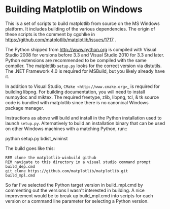 Building Matplotlib on Windows
==============================

This is a set of scripts to build matplotlib from source on the MS Windows
platform.  It includes building of the various dependencies.  The origin of
these scripts is the comment by cgohlke in
https://github.com/matplotlib/matplotlib/issues/1717 .

The Python shipped from http://www.python.org is compiled with Visual Studio
2008 for versions before 3.3 and Visual Studio 2010 for 3.3 and later.
Python extensions are recommended to be compiled with the same compiler.  The
matplotlib `setup.py` looks for the correct version via distutils.  The .NET
Framework 4.0 is required for MSBuild, but you likely already have it.

In addition to Visual Studio, `CMake <http://www.cmake.org>`_ is required for
building libpng.  For building documentation, you will need to install numpydoc
and miktex.  The required freetype, zlib, libpng, tcl, & tk source code is
bundled with matplotlib since there is no canonical Windows package manager.

Instructions as above will build and install in the Python installation used to
launch `setup.py`.  Alternatively to build an installation binary that can be
used on other Windows machines with a matching Python, run::

  python setup.py bdist_wininst

The build goes like this:

	REM clone the matplotlib-winbuild github
	REM navigate to this directory in a visual studio command prompt
	build_dep.cmd
	git clone https://github.com/matplotlib/matplotlib.git
	build_mpl.cmd

So far I've selected the Python target version in build\_mpl.cmd by commenting
out the versions I wasn't interested in building.  A nice improvement would be
to break up build\_mpl.cmd into scripts for each version or a command line
parameter for selecting a Python version.
